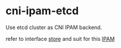 # cni-ipam-etcd
Use etcd cluster as CNI IPAM backend.

refer to interface [store](https://github.com/containernetworking/plugins/blob/master/plugins/ipam/host-local/backend/store.go)
 and suit for this [IPAM](https://github.com/containernetworking/plugins/tree/master/plugins/ipam/host-local)